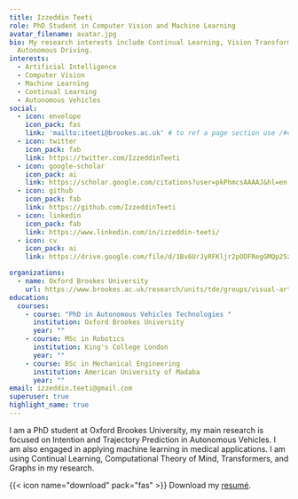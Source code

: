 ```yaml
---
title: Izzeddin Teeti
role: PhD Student in Computer Vision and Machine Learning
avatar_filename: avatar.jpg
bio: My research interests include Continual Learning, Vision Transformers,
  Autonomous Driving.
interests:
  - Artificial Intelligence
  - Computer Vision
  - Machine Learning
  - Continual Learning
  - Autonomous Vehicles
social:
  - icon: envelope
    icon_pack: fas
    link: 'mailto:iteeti@brookes.ac.uk' # to ref a page section use /#contact
  - icon: twitter
    icon_pack: fab
    link: https://twitter.com/IzzeddinTeeti
  - icon: google-scholar
    icon_pack: ai
    link: https://scholar.google.com/citations?user=pkPhmcsAAAAJ&hl=en
  - icon: github
    icon_pack: fab
    link: https://github.com/IzzeddinTeeti
  - icon: linkedin
    icon_pack: fab
    link: https://www.linkedin.com/in/izzeddin-teeti/
  - icon: cv
    icon_pack: ai
    link: https://drive.google.com/file/d/1Bv6UrJyRFKljr2pODFRegGMQp2SznBAM/view?usp=sharing

organizations:
  - name: Oxford Brookes University
    url: https://www.brookes.ac.uk/research/units/tde/groups/visual-artificial-intelligence-laboratory/
education:
  courses:
    - course: "PhD in Autonomous Vehicles Technologies "
      institution: Oxford Brookes University
      year: ""
    - course: MSc in Robotics
      institution: King's College London
      year: ""
    - course: BSc in Mechanical Engineering
      institution: American University of Madaba
      year: ""
email: izzeddin.teeti@gmail.com
superuser: true
highlight_name: true
---
```

I am a PhD student at Oxford Brookes University, my main research is focused on Intention and Trajectory Prediction in Autonomous Vehicles. I am also engaged in applying machine learning in medical applications. I am using Continual Learning, Computational Theory of Mind, Transformers, and Graphs in my research.

{{< icon name="download" pack="fas" >}} Download my [resumé](https://drive.google.com/file/d/1Bv6UrJyRFKljr2pODFRegGMQp2SznBAM/view?usp=sharing).
